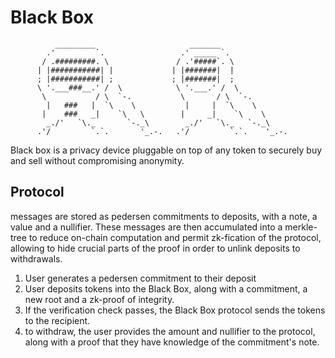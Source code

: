 # Black Box

```
          _________                     _______                
        .'         `.                 .' _____ `.              
       / .#########. \               / .'#####`. \             
      | |###########| |             | |#######|  |             
      ; |###########| ;             ; |#######|  ;             
      \ '.___###__.' /  \            \ '.___.' /  \            
       \           / \  `-.           \       / \  `-.         
        |   ###   |  `\    \           |     |  `\    \        
       |    ###   _|    `\   \        |     _|    `\    \      
        _./'   `\._       `-._\        _./'   `\._   `-._\     
      .'/         `.`.       '_.-.   .'/         `.`.    '_.-. 
````

Black box is a privacy device pluggable on top of any token to securely buy and sell without compromising anonymity.

## Protocol

messages are stored as pedersen commitments to deposits, with a note, a value and a nullifier. These messages are then accumulated into a merkle-tree to reduce on-chain computation and permit zk-fication of the protocol, allowing to hide crucial parts of the proof in order to unlink deposits to withdrawals.  

1. User generates a pedersen commitment to their deposit
1. User deposits tokens into the Black Box, along with a commitment, a new root and a zk-proof of integrity.
4. If the verification check passes, the Black Box protocol sends the tokens to the recipient.
5. to withdraw, the user provides the amount and nullifier to the protocol, along with a proof that they have knowledge of the commitment's note.
